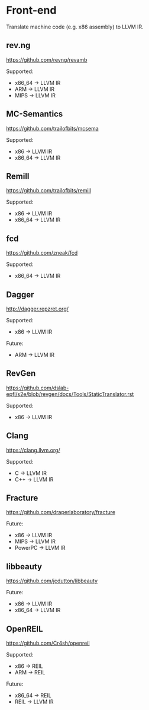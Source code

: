 # Front-end

Translate machine code (e.g. x86 assembly) to LLVM IR.

## rev.ng

https://github.com/revng/revamb

Supported:
* x86_64 -> LLVM IR
* ARM -> LLVM IR
* MIPS -> LLVM IR

## MC-Semantics

https://github.com/trailofbits/mcsema

Supported:
* x86 -> LLVM IR
* x86_64 -> LLVM IR

## Remill

https://github.com/trailofbits/remill

Supported:
* x86 -> LLVM IR
* x86_64 -> LLVM IR

## fcd

https://github.com/zneak/fcd

Supported:
* x86_64 -> LLVM IR

## Dagger

http://dagger.repzret.org/

Supported:
* x86 -> LLVM IR

Future:
* ARM -> LLVM IR

## RevGen

https://github.com/dslab-epfl/s2e/blob/revgen/docs/Tools/StaticTranslator.rst

Supported:

* x86 -> LLVM IR

## Clang

https://clang.llvm.org/

Supported:
* C -> LLVM IR
* C++ -> LLVM IR

## Fracture

https://github.com/draperlaboratory/fracture

Future:
* x86 -> LLVM IR
* MIPS -> LLVM IR
* PowerPC -> LLVM IR

## libbeauty

https://github.com/jcdutton/libbeauty

Future:
* x86 -> LLVM IR
* x86_64 -> LLVM IR

## OpenREIL

https://github.com/Cr4sh/openreil

Supported:
* x86 -> REIL
* ARM -> REIL

Future:
* x86_64 -> REIL
* REIL -> LLVM IR
